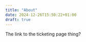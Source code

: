 ```yaml
---
title: "About"
date: 2024-12-26T15:50:22+01:00
draft: true
---
```


The link to the ticketing page thing?
